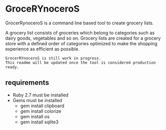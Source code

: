 # GroceRYnoceroS

GrocerRynoceroS is a command line based tool to create grocery lists.

A grocery list consists of groceries which belong to categories such as dairy goods, vegetables and so on.
Grocery lists are created for a grocery store with a defined order of categories
optimized to make the shopping experience as efficient as possible.

    GrocerRYnoceroS is still work in progress.
    This readme will be updated once the tool is considered production ready.

## requirements ##
 * Ruby 2.7 must be installed
 * Gems must be installed
    * gem install clipboard
    * gem install colorize
    * gem install os
    * gem install sqlite3